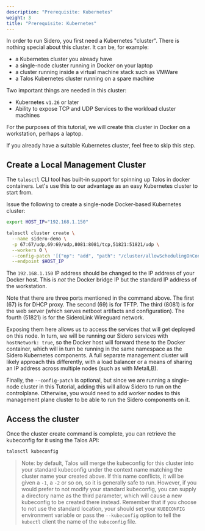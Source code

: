 ```yaml
---
description: "Prerequisite: Kubernetes"
weight: 3
title: "Prerequisite: Kubernetes"
---
```


In order to run Sidero, you first need a Kubernetes "cluster".
There is nothing special about this cluster.
It can be, for example:

- a Kubernetes cluster you already have
- a single-node cluster running in Docker on your laptop
- a cluster running inside a virtual machine stack such as VMWare
- a Talos Kubernetes cluster running on a spare machine

Two important things are needed in this cluster:

- Kubernetes `v1.26` or later
- Ability to expose TCP and UDP Services to the workload cluster machines

For the purposes of this tutorial, we will create this cluster in Docker on a
workstation, perhaps a laptop.

If you already have a suitable Kubernetes cluster, feel free to skip this step.

## Create a Local Management Cluster

The `talosctl` CLI tool has built-in support for spinning up Talos in docker containers.
Let's use this to our advantage as an easy Kubernetes cluster to start from.

Issue the following to create a single-node Docker-based Kubernetes cluster:

```bash
export HOST_IP="192.168.1.150"

talosctl cluster create \
  --name sidero-demo \
  -p 67:67/udp,69:69/udp,8081:8081/tcp,51821:51821/udp \
  --workers 0 \
  --config-patch '[{"op": "add", "path": "/cluster/allowSchedulingOnControlPlanes", "value": true}]' \
  --endpoint $HOST_IP
```

The `192.168.1.150` IP address should be changed to the IP address of your Docker
host.
This is _not_ the Docker bridge IP but the standard IP address of the
workstation.

Note that there are three ports mentioned in the command above.
The first (67) is for DHCP proxy.
The second (69) is
for TFTP.
The third (8081) is for the web server (which serves netboot
artifacts and configuration).
The fourth (51821) is for the SideroLink Wireguard network.

Exposing them here allows us to access the services that will get deployed on this node.
In turn, we will be running our Sidero services with `hostNetwork: true`,
so the Docker host will forward these to the Docker container,
which will in turn be running in the same namespace as the Sidero Kubernetes components.
A full separate management cluster will likely approach this differently,
with a load balancer or a means of sharing an IP address across multiple nodes (such as with MetalLB).

Finally, the `--config-patch` is optional,
but since we are running a single-node cluster in this Tutorial,
adding this will allow Sidero to run on the controlplane.
Otherwise, you would need to add worker nodes to this management plane cluster to be
able to run the Sidero components on it.

## Access the cluster

Once the cluster create command is complete, you can retrieve the kubeconfig for it using the Talos API:

```bash
talosctl kubeconfig
```

> Note: by default, Talos will merge the kubeconfig for this cluster into your
> standard kubeconfig under the context name matching the cluster name your
> created above.
> If this name conflicts, it will be given a `-1`, a `-2` or so
> on, so it is generally safe to run.
> However, if you would prefer to not modify your standard kubeconfig, you can
> supply a directory name as the third parameter, which will cause a new
> kubeconfig to be created there instead.
> Remember that if you choose to not use the standard location, your should set
> your `KUBECONFIG` environment variable or pass the `--kubeconfig` option to
> tell the `kubectl` client the name of the `kubeconfig` file.
